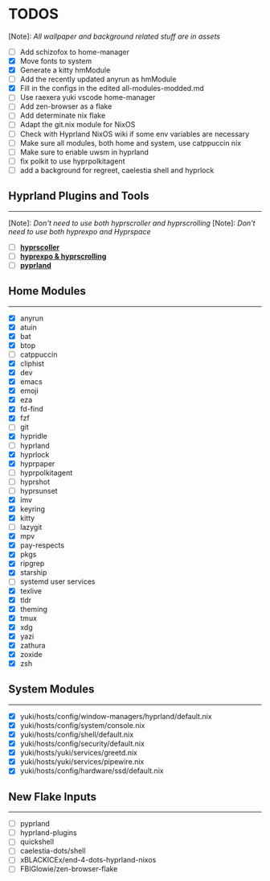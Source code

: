 # TODOS
[Note]: _All wallpaper and background related stuff are in assets_
- [ ] Add schizofox to home-manager
- [x] Move fonts to system
- [x] Generate a kitty hmModule
- [ ] Add the recently updated anyrun as hmModule
- [x] Fill in the configs in the edited all-modules-modded.md
- [ ] Use raexera yuki vscode home-manager
- [ ] Add zen-browser as a flake
- [ ] Add determinate nix flake
- [ ] Adapt the git.nix module for NixOS
- [ ] Check with Hyprland NixOS wiki if some env variables are necessary
- [ ] Make sure all modules, both home and system, use catppuccin nix
- [ ] Make sure to enable uwsm in hyprland
- [ ] fix polkit to use hyprpolkitagent
- [ ] add a background for regreet, caelestia shell and hyprlock

## Hyprland Plugins and Tools
***
[Note]: *Don't need to use both hyprscroller and hyprscrolling*
[Note]: *Don't need to use both hyprexpo and Hyprspace*
- [ ] [**hyprscoller**](https://github.com/cpiber/hyprscroller)
- [ ] [**hyprexpo & hyprscrolling**](https://github.com/hyprwm/hyprland-plugins)
- [ ] [**pyprland**](https://github.com/hyprland-community/pyprland)

## Home Modules
***

- [x] anyrun
- [x] atuin
- [x] bat
- [x] btop
- [ ] catppuccin
- [x] cliphist
- [x] dev
- [x] emacs
- [x] emoji
- [x] eza
- [x] fd-find
- [x] fzf
- [ ] git
- [x] hypridle
- [ ] hyprland
- [x] hyprlock
- [x] hyprpaper
- [ ] hyprpolkitagent
- [ ] hyprshot
- [ ] hyprsunset
- [x] imv
- [x] keyring
- [x] kitty
- [ ] lazygit
- [x] mpv
- [x] pay-respects
- [x] pkgs
- [x] ripgrep
- [x] starship
- [ ] systemd user services
- [x] texlive
- [x] tldr
- [x] theming
- [x] tmux
- [x] xdg 
- [x] yazi
- [x] zathura
- [x] zoxide
- [x] zsh

## System Modules
***
- [x] yuki/hosts/config/window-managers/hyprland/default.nix
- [x] yuki/hosts/config/system/console.nix
- [x] yuki/hosts/config/shell/default.nix
- [x] yuki/hosts/config/security/default.nix 
- [x] yuki/hosts/yuki/services/greetd.nix
- [x] yuki/hosts/yuki/services/pipewire.nix
- [x] yuki/hosts/config/hardware/ssd/default.nix

## New Flake Inputs
***

- [ ] pyprland
- [ ] hyprland-plugins
- [ ] quickshell
- [ ] caelestia-dots/shell
- [ ] xBLACKICEx/end-4-dots-hyprland-nixos
- [ ] FBIGlowie/zen-browser-flake
